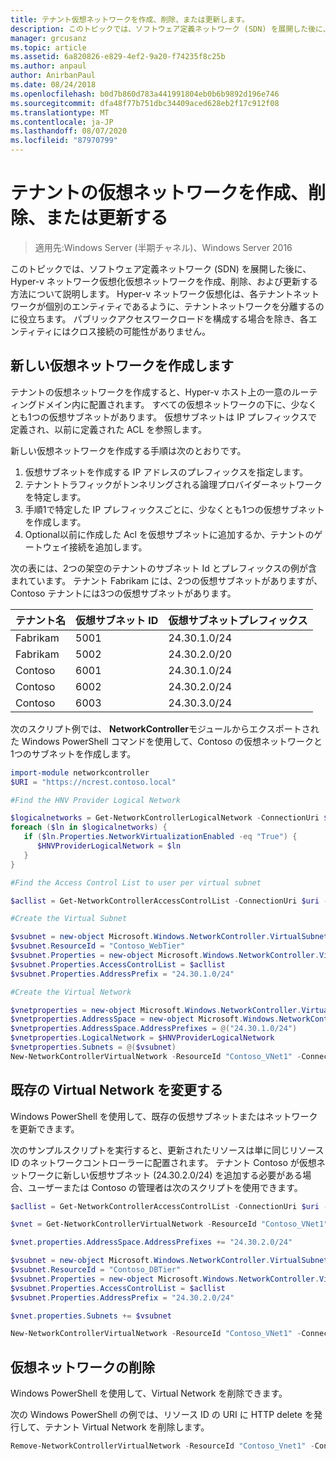 ```yaml
---
title: テナント仮想ネットワークを作成、削除、または更新します。
description: このトピックでは、ソフトウェア定義ネットワーク (SDN) を展開した後に、Hyper-v ネットワーク仮想化仮想ネットワークを作成、削除、および更新する方法について説明します。 Hyper-v ネットワーク仮想化は、各テナントネットワークが個別のエンティティであるように、テナントネットワークを分離するのに役立ちます。 パブリックアクセスワークロードを構成する場合を除き、各エンティティにはクロス接続の可能性がありません。
manager: grcusanz
ms.topic: article
ms.assetid: 6a820826-e829-4ef2-9a20-f74235f8c25b
ms.author: anpaul
author: AnirbanPaul
ms.date: 08/24/2018
ms.openlocfilehash: b0d7b860d783a441991804eb0b6b9892d196e746
ms.sourcegitcommit: dfa48f77b751dbc34409aced628eb2f17c912f08
ms.translationtype: MT
ms.contentlocale: ja-JP
ms.lasthandoff: 08/07/2020
ms.locfileid: "87970799"
---
```

# <a name="create-delete-or-update-tenant-virtual-networks"></a>テナントの仮想ネットワークを作成、削除、または更新する

>適用先:Windows Server (半期チャネル)、Windows Server 2016

このトピックでは、ソフトウェア定義ネットワーク (SDN) を展開した後に、Hyper-v ネットワーク仮想化仮想ネットワークを作成、削除、および更新する方法について説明します。 Hyper-v ネットワーク仮想化は、各テナントネットワークが個別のエンティティであるように、テナントネットワークを分離するのに役立ちます。 パブリックアクセスワークロードを構成する場合を除き、各エンティティにはクロス接続の可能性がありません。

## <a name="create-a-new-virtual-network"></a>新しい仮想ネットワークを作成します
テナントの仮想ネットワークを作成すると、Hyper-v ホスト上の一意のルーティングドメイン内に配置されます。 すべての仮想ネットワークの下に、少なくとも1つの仮想サブネットがあります。 仮想サブネットは IP プレフィックスで定義され、以前に定義された ACL を参照します。

新しい仮想ネットワークを作成する手順は次のとおりです。

1. 仮想サブネットを作成する IP アドレスのプレフィックスを指定します。
2. テナントトラフィックがトンネリングされる論理プロバイダーネットワークを特定します。
3. 手順1で特定した IP プレフィックスごとに、少なくとも1つの仮想サブネットを作成します。
4. Optional以前に作成した Acl を仮想サブネットに追加するか、テナントのゲートウェイ接続を追加します。

次の表には、2つの架空のテナントのサブネット Id とプレフィックスの例が含まれています。 テナント Fabrikam には、2つの仮想サブネットがありますが、Contoso テナントには3つの仮想サブネットがあります。


テナント名  |仮想サブネット ID  |仮想サブネットプレフィックス
---------|---------|---------
Fabrikam    |5001         |24.30.1.0/24
Fabrikam     |5002         | 24.30.2.0/20
Contoso    |6001         |  24.30.1.0/24
Contoso    | 6002        |  24.30.2.0/24
Contoso     | 6003        | 24.30.3.0/24

次のスクリプト例では、 **NetworkController**モジュールからエクスポートされた Windows PowerShell コマンドを使用して、Contoso の仮想ネットワークと1つのサブネットを作成します。

```Powershell
import-module networkcontroller
$URI = "https://ncrest.contoso.local"

#Find the HNV Provider Logical Network

$logicalnetworks = Get-NetworkControllerLogicalNetwork -ConnectionUri $uri
foreach ($ln in $logicalnetworks) {
   if ($ln.Properties.NetworkVirtualizationEnabled -eq "True") {
      $HNVProviderLogicalNetwork = $ln
   }
}

#Find the Access Control List to user per virtual subnet

$acllist = Get-NetworkControllerAccessControlList -ConnectionUri $uri -ResourceId "AllowAll"

#Create the Virtual Subnet

$vsubnet = new-object Microsoft.Windows.NetworkController.VirtualSubnet
$vsubnet.ResourceId = "Contoso_WebTier"
$vsubnet.Properties = new-object Microsoft.Windows.NetworkController.VirtualSubnetProperties
$vsubnet.Properties.AccessControlList = $acllist
$vsubnet.Properties.AddressPrefix = "24.30.1.0/24"

#Create the Virtual Network

$vnetproperties = new-object Microsoft.Windows.NetworkController.VirtualNetworkProperties
$vnetproperties.AddressSpace = new-object Microsoft.Windows.NetworkController.AddressSpace
$vnetproperties.AddressSpace.AddressPrefixes = @("24.30.1.0/24")
$vnetproperties.LogicalNetwork = $HNVProviderLogicalNetwork
$vnetproperties.Subnets = @($vsubnet)
New-NetworkControllerVirtualNetwork -ResourceId "Contoso_VNet1" -ConnectionUri $uri -Properties $vnetproperties

```

## <a name="modify-an-existing-virtual-network"></a>既存の Virtual Network を変更する
Windows PowerShell を使用して、既存の仮想サブネットまたはネットワークを更新できます。

次のサンプルスクリプトを実行すると、更新されたリソースは単に同じリソース ID のネットワークコントローラーに配置されます。 テナント Contoso が仮想ネットワークに新しい仮想サブネット (24.30.2.0/24) を追加する必要がある場合、ユーザーまたは Contoso の管理者は次のスクリプトを使用できます。

```PowerShell
$acllist = Get-NetworkControllerAccessControlList -ConnectionUri $uri -ResourceId "AllowAll"

$vnet = Get-NetworkControllerVirtualNetwork -ResourceId "Contoso_VNet1" -ConnectionUri $uri

$vnet.properties.AddressSpace.AddressPrefixes += "24.30.2.0/24"

$vsubnet = new-object Microsoft.Windows.NetworkController.VirtualSubnet
$vsubnet.ResourceId = "Contoso_DBTier"
$vsubnet.Properties = new-object Microsoft.Windows.NetworkController.VirtualSubnetProperties
$vsubnet.Properties.AccessControlList = $acllist
$vsubnet.Properties.AddressPrefix = "24.30.2.0/24"

$vnet.properties.Subnets += $vsubnet

New-NetworkControllerVirtualNetwork -ResourceId "Contoso_VNet1" -ConnectionUri $uri -properties $vnet.properties

```

## <a name="delete-a-virtual-network"></a>仮想ネットワークの削除

Windows PowerShell を使用して、Virtual Network を削除できます。

次の Windows PowerShell の例では、リソース ID の URI に HTTP delete を発行して、テナント Virtual Network を削除します。

```PowerShell
Remove-NetworkControllerVirtualNetwork -ResourceId "Contoso_Vnet1" -ConnectionUri $uri
```

